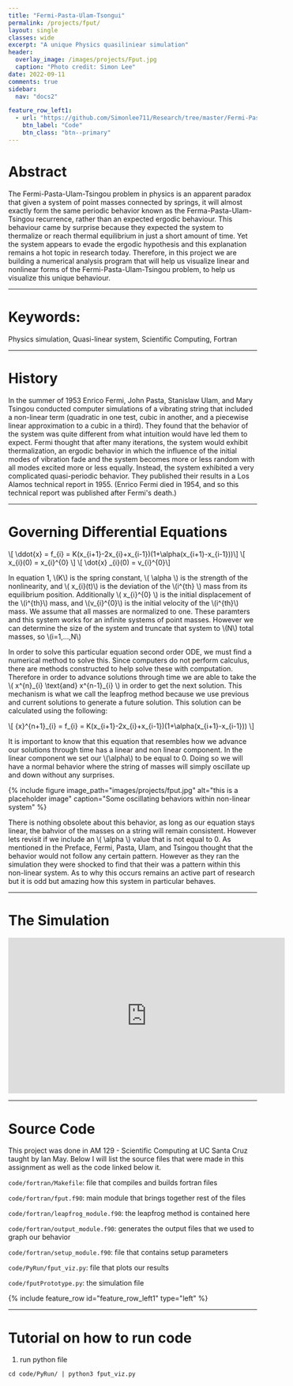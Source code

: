 ```yaml
---
title: "Fermi-Pasta-Ulam-Tsongui"
permalink: /projects/fput/
layout: single
classes: wide
excerpt: "A unique Physics quasiliniear simulation"
header:
  overlay_image: /images/projects/Fput.jpg
  caption: "Photo credit: Simon Lee"
date: 2022-09-11
comments: true
sidebar:
  nav: "docs2"

feature_row_left1:
  - url: "https://github.com/Simonlee711/Research/tree/master/Fermi-Pasta-Ulam-Tsongu"
    btn_label: "Code"
    btn_class: "btn--primary"
---
```


# Abstract

The Fermi-Pasta-Ulam-Tsingou problem in physics is an apparent paradox that given a system of point masses connected by springs, it will almost exactly form the same periodic behavior known as the Ferma-Pasta-Ulam-Tsingou recurrence, rather than an expected ergodic behaviour. This behaviour came by surprise because they expected the system to thermalize or reach thermal equilibrium in just a short amount of time. Yet the system appears to evade the ergodic hypothesis and this explanation remains a hot topic in research today. Therefore, in this project we are building a numerical analysis program that will help us visualize linear and nonlinear forms of the Fermi-Pasta-Ulam-Tsingou problem, to help us visualize this unique behaviour.

---

# Keywords: 

Physics simulation, Quasi-linear system, Scientific Computing, Fortran

---

# History

In the summer of 1953 Enrico Fermi, John Pasta, Stanislaw Ulam, and Mary Tsingou conducted computer simulations of a vibrating string that included a non-linear term (quadratic in one test, cubic in another, and a piecewise linear approximation to a cubic in a third). They found that the behavior of the system was quite different from what intuition would have led them to expect. Fermi thought that after many iterations, the system would exhibit thermalization, an ergodic behavior in which the influence of the initial modes of vibration fade and the system becomes more or less random with all modes excited more or less equally. Instead, the system exhibited a very complicated quasi-periodic behavior. They published their results in a Los Alamos technical report in 1955. (Enrico Fermi died in 1954, and so this technical report was published after Fermi's death.)

---

# Governing Differential Equations

\\[ \ddot{x} = f_{i} = K(x_{i+1}-2x_{i}+x_{i-1})(1+\alpha(x_{i+1}-x_{i-1}))\\]
\\[ x_{i}(0) = x_{i}^{0} \\]
\\[ \dot{x} \_{i}(0) = v_{i}^{0}\\]

In equation 1, \\(K\\) is the spring constant, \\( \alpha \\) is the strength of the nonlinearity, and \\( x_{i}(t)\\) is the deviation of the \\(i^{th} \\) mass from its equilibrium position. Additionally \\( x_{i}^{0} \\) is the initial displacement of the \\(i^{th}\\) mass, and \\(v_{i}^{0}\\) is the initial velocity of the \\(i^{th}\\) mass. We assume that all masses are normalized to one. These paramters and this system works for an infinite systems of point masses. However we can determine the size of the system and truncate that system to \\(N\\) total masses, so \\(i=1,...,N\\)

In order to solve this particular equation second order ODE, we must find a numerical method to solve this. Since computers do not perform calculus, there are methods constructed to help solve these with computation. Therefore in order to advance solutions through time we are able to take the \\( x^{n}\_{i}  \text{and} x^{n-1}_{i} \\) in order to get the next solution. This mechanism is what we call the leapfrog method because we use previous and current solutions to generate a future solution. This solution can be calculated using the following:  

\\[ {x}^{n+1}\_{i} = f_{i} = K(x_{i+1}-2x_{i}+x_{i-1})(1+\alpha(x_{i+1}-x_{i-1})) \\]

It is important to know that this equation that resembles how we advance our solutions through time has a linear and non linear component. In the linear component we set our \\(\alpha\\) to be equal to 0. Doing so we will have a normal behavior where the string of masses will simply oscillate up and down without any surprises. 

{% include figure image_path="images/projects/fput.jpg" alt="this is a placeholder image" caption="Some oscillating behaviors within non-linear system" %}

There is nothing obsolete about this behavior, as long as our equation stays linear, the bahvior of the masses on a string will remain consistent. However lets revisit if we include an \\( \alpha \\) value that is not equal to 0. As mentioned in the Preface, Fermi, Pasta, Ulam, and Tsingou thought that the behavior would not follow any certain pattern. However as they ran the simulation they were shocked to find that their was a pattern within this non-linear system. As to why this occurs remains an active part of research but it is odd but amazing how this system in particular behaves.

---

# The Simulation
<iframe width="560" height="315" src="https://www.youtube.com/embed/XB2yuHfzlXE" title="YouTube video player" frameborder="0" allow="accelerometer; autoplay; clipboard-write; encrypted-media; gyroscope; picture-in-picture" allowfullscreen></iframe>

---

# Source Code

This project was done in AM 129 - Scientific Computing at UC Santa Cruz taught by Ian May. Below I will list the source files that were made in this assignment as well as the code linked below it.

```code/fortran/Makefile```: file that compiles and builds fortran files

```code/fortran/fput.f90```: main module that brings together rest of the files

```code/fortran/leapfrog_module.f90```: the leapfrog method is contained here

```code/fortran/output_module.f90```: generates the output files that we used to graph our behavior

```code/fortran/setup_module.f90```: file that contains setup parameters

```code/PyRun/fput_viz.py```: file that plots our results

```code/fputPrototype.py```: the simulation file

{% include feature_row id="feature_row_left1" type="left" %}


---

# Tutorial on how to run code

1. run python file

```cd code/PyRun/ | python3 fput_viz.py```


